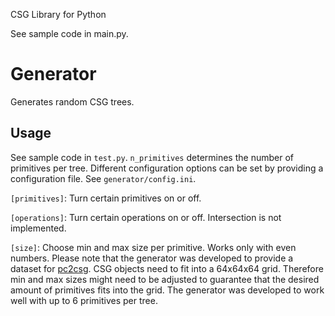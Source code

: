 CSG Library for Python

See sample code in main.py.

# Generator

Generates random CSG trees.

## Usage

See sample code in `test.py`. `n_primitives` determines the number of primitives per tree. Different configuration options can be set by providing a configuration file. See `generator/config.ini`.

`[primitives]`: Turn certain primitives on or off.

`[operations]`: Turn certain operations on or off. Intersection is not implemented.

`[size]`: Choose min and max size per primitive. Works only with even numbers. Please note that the generator was developed to provide a dataset for [pc2csg](https://gitlab2.cip.ifi.lmu.de/bauersv/pc2csg). CSG objects need to fit into a 64x64x64 grid. Therefore min and max sizes might need to be adjusted to guarantee that the desired amount of primitives fits into the grid. The generator was developed to work well with up to 6 primitives per tree.
